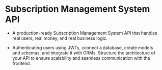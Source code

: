 # Subscription Management System API

- A production-ready Subscription Management System API that handles real users, real money, and real business logic.

- Authenticating users using JWTs, connect a database, create models and schemas, and integrate it with ORMs. Structure the architecture of your API to ensure scalability and seamless communication with the frontend.